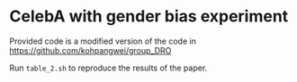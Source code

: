 # CelebA with gender bias experiment
Provided code is a modified version of the code in https://github.com/kohpangwei/group_DRO

Run `table_2.sh` to reproduce the results of the paper.